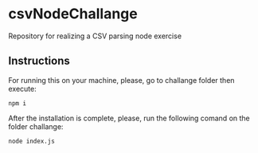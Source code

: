 # csvNodeChallange
Repository for realizing a CSV parsing node exercise

## Instructions

For running this on your machine, please, go to challange folder then execute:

```
npm i
```

After the installation is complete, please, run the following comand on the folder challange:

```
node index.js
```
